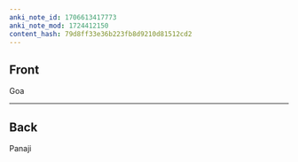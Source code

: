 ```yaml
---
anki_note_id: 1706613417773
anki_note_mod: 1724412150
content_hash: 79d8ff33e36b223fb8d9210d81512cd2
---
```


## Front

Goa

<hr/>

## Back

Panaji